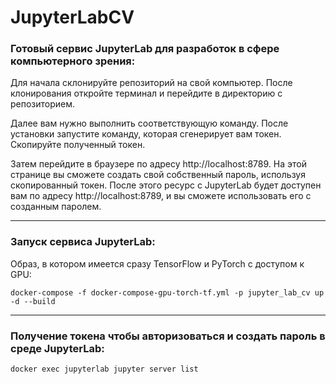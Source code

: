 # JupyterLabCV
### Готовый сервис JupyterLab для разработок в сфере компьютерного зрения:


Для начала склонируйте репозиторий на свой компьютер. После клонирования откройте терминал и перейдите в директорию с репозиторием. 

Далее вам нужно выполнить соответствующую команду. После установки запустите команду, которая сгенерирует вам токен. Скопируйте полученный токен.

Затем перейдите в браузере по адресу http://localhost:8789. На этой странице вы сможете создать свой собственный пароль, используя скопированный токен. После этого ресурс с JupyterLab будет доступен вам по адресу http://localhost:8789, и вы сможете использовать его с созданным паролем.

---
### Запуск сервиса JupyterLab:

Образ, в котором имеется сразу TensorFlow и PyTorch с доступом к GPU:

```
docker-compose -f docker-compose-gpu-torch-tf.yml -p jupyter_lab_cv up -d --build
```


---

### Получение токена чтобы авторизоваться и создать пароль в среде JupyterLab:
```
docker exec jupyterlab jupyter server list
```
